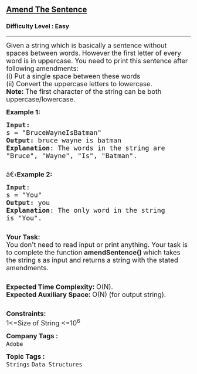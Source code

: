 <h2><a href="https://www.geeksforgeeks.org/problems/amend-the-sentence3235/1?page=1&category=Strings&status=unsolved&sortBy=submissions">Amend The Sentence</a></h2><h3>Difficulty Level : Easy</h3><hr><div class="problems_problem_content__Xm_eO"><p><span style="font-size:18px">Given a string&nbsp;which is basically a sentence without spaces between words. However the first letter of every word is in uppercase. You need to print this sentence after following amendments:<br>
(i) Put a single space between these words<br>
(ii) Convert the uppercase letters to lowercase.<br>
<strong>Note:&nbsp;</strong>The first character of the string can be both uppercase/lowercase.</span></p>

<p><span style="font-size:18px"><strong>Example 1:</strong></span></p>

<pre><span style="font-size:18px"><strong>Input:</strong>
s = "BruceWayneIsBatman"
<strong>Output:</strong> bruce wayne is batman
<strong>Explanation</strong>: The words in the string are
"Bruce", "Wayne", "Is", "Batman".
</span>
</pre>

<p><span style="font-size:18px">â€‹<strong>Example 2:</strong></span></p>

<pre><span style="font-size:18px"><strong>Input</strong>: 
s = "You"
<strong>Output:</strong> you
<strong>Explanation</strong>: The only word in the string
is "You".</span>
</pre>

<p><br>
<span style="font-size:18px"><strong>Your Task:&nbsp;</strong><br>
You don't need to read input or print anything. Your task is to complete the function&nbsp;<strong>amendSentence()&nbsp;</strong>which takes the string s as input and returns a string with the stated amendments.</span></p>

<p><br>
<span style="font-size:18px"><strong>Expected Time Complexity:&nbsp;</strong>O(N).<br>
<strong>Expected Auxiliary Space:&nbsp;</strong>O(N) (for output string).</span></p>

<p><br>
<span style="font-size:18px"><strong>Constraints:</strong></span><br>
<span style="font-size:18px">1&lt;=Size of String &lt;=10<sup>6</sup></span></p>
</div><p><span style=font-size:18px><strong>Company Tags : </strong><br><code>Adobe</code>&nbsp;<br><p><span style=font-size:18px><strong>Topic Tags : </strong><br><code>Strings</code>&nbsp;<code>Data Structures</code>&nbsp;